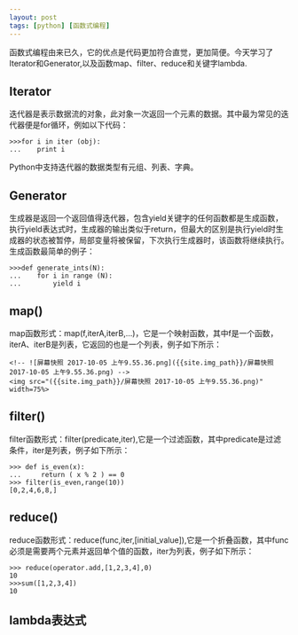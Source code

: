 ```yaml
---
layout: post
tags: [python] [函数式编程]
---
```

函数式编程由来已久，它的优点是代码更加符合直觉，更加简便。今天学习了Iterator和Generator,以及函数map、filter、reduce和关键字lambda.

## Iterator

迭代器是表示数据流的对象，此对象一次返回一个元素的数据。其中最为常见的迭代器便是for循环，例如以下代码：

```(python)
>>>for i in iter (obj):
...    print i
```

Python中支持迭代器的数据类型有元组、列表、字典。

## Generator

生成器是返回一个返回值得迭代器，包含yield关键字的任何函数都是生成函数，执行yield表达式时，生成器的输出类似于return，但最大的区别是执行yield时生成器的状态被暂停，局部变量将被保留，下次执行生成器时，该函数将继续执行。生成函数最简单的例子：

```(python)
>>>def generate_ints(N):
...    for i in range (N):
...        yield i
```

## map()

map函数形式：map(f,iterA,iterB,...)，它是一个映射函数，其中f是一个函数，iterA、iterB是列表，它返回的也是一个列表，例子如下所示：

    <!-- ![屏幕快照 2017-10-05 上午9.55.36.png]({{site.img_path}}/屏幕快照 2017-10-05 上午9.55.36.png) -->
    <img src="({{site.img_path}}/屏幕快照 2017-10-05 上午9.55.36.png)" width=75%>


## filter()

filter函数形式：filter(predicate,iter),它是一个过滤函数，其中predicate是过滤条件，iter是列表，例子如下所示：

```(python)
>>> def is_even(x):
...     return ( x % 2 ) == 0
>>> filter(is_even,range(10))
[0,2,4,6,8,]
```

## reduce()

reduce函数形式：reduce(func,iter,[initial_value]),它是一个折叠函数，其中func必须是需要两个元素并返回单个值的函数，iter为列表，例子如下所示：

```(python)
>>> reduce(operator.add,[1,2,3,4],0)
10
>>>sum([1,2,3,4])
10
```

## lambda表达式
